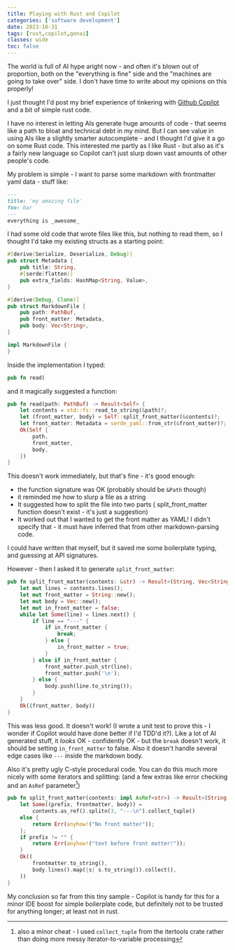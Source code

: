 ```yaml
---
title: Playing with Rust and Copilot
categories: ['software development']
date: 2023-10-31
tags: [rust,copilot,genai]
classes: wide
toc: false
---
```

The world is full of AI hype aright now - and often it's blown out of proportion, both on the "everything is fine" side and the "machines are going to take over" side.  I don't have time to write about my opinions on this properly!

I just thought I'd post my brief experience of tinkering with [Github Copilot](https://github.com/features/copilot) and a bit of simple rust code.

I have no interest in letting AIs generate huge amounts of code - that seems like a path to bloat and technical debt in my mind.  But I can see value in using AIs like a slightly smarter autocomplete - and I thought I'd give it a go on some Rust code.  This interested me partly as I like Rust - but also as it's a fairly new language so Copilot can't just slurp down vast amounts of other people's code.

My problem is simple - I want to parse some markdown with frontmatter yaml data - stuff like:

```md
---
title: 'my amazing file'
foo: bar
---
everything is _awesome_
```

I had some old code that wrote files like this, but nothing to read them, so I thought I'd take my existing structs as a starting point:

```rust
#[derive(Serialize, Deserialize, Debug)]
pub struct Metadata {
    pub title: String,
    #[serde(flatten)]
    pub extra_fields: HashMap<String, Value>,
}

#[derive(Debug, Clone)]
pub struct MarkdownFile {
    pub path: PathBuf,
    pub front_matter: Metadata,
    pub body: Vec<String>,
}

impl MarkdownFile {
}
```

Inside the implementation I typed:

```rust
pub fn read(
```

and it magically suggested a function:

```rust
pub fn read(path: PathBuf) -> Result<Self> {
    let contents = std::fs::read_to_string(&path)?;
    let (front_matter, body) = Self::split_front_matter(&contents)?;
    let front_matter: Metadata = serde_yaml::from_str(&front_matter)?;
    Ok(Self {
        path,
        front_matter,
        body,
    })
}
```

This doesn't work immediately, but that's fine - it's good enough:

- the function signature was OK (probably should be `&Path` though)
- it reminded me how to slurp a file as a string
- It suggested how to split the file into two parts ( split_front_matter function doesn't exist - it's just a suggestion)
- It worked out that I wanted to get the front matter as YAML!  I didn't specify that - it must have inferred that from other markdown-parsing code.

I could have written that myself, but it saved me some boilerplate typing, and guessing at API signatures.

However - then I asked it to generate `split_front_matter`:

```rust
pub fn split_front_matter(contents: &str) -> Result<(String, Vec<String>)> {
    let mut lines = contents.lines();
    let mut front_matter = String::new();
    let mut body = Vec::new();
    let mut in_front_matter = false;
    while let Some(line) = lines.next() {
        if line == "---" {
            if in_front_matter {
                break;
            } else {
                in_front_matter = true;
            }
        } else if in_front_matter {
            front_matter.push_str(line);
            front_matter.push('\n');
        } else {
            body.push(line.to_string());
        }
    }
    Ok((front_matter, body))
}
```

This was less good. It doesn't work! (I wrote a unit test to prove this - I wonder if Copilot would have done better if I'd TDD'd it?).  Like a lot of AI generated stuff, it _looks_ OK - confidently OK - but the `break` doesn't work, it should be setting `in_front_matter` to false.  Also it doesn't handle several edge cases like `---` inside the markdown body.

Also it's pretty ugly C-style procedural code.  You can do this much more nicely with some iterators and splitting: (and a few extras like error checking and an `AsRef` parameter[^1]) 

```rust
pub fn split_front_matter(contents: impl AsRef<str>) -> Result<(String, Vec<String>)> {
    let Some((prefix, frontmatter, body)) =
        contents.as_ref().splitn(3, "---\n").collect_tuple()
    else {
        return Err(anyhow!("No front matter"));
    };
    if prefix != "" {
        return Err(anyhow!("text before front matter!"));
    }
    Ok((
        frontmatter.to_string(),
        body.lines().map(|s| s.to_string()).collect(),
    ))
}
```

[^1]: also a minor cheat - I used `collect_tuple` from the itertools crate rather than doing more messy iterator-to-variable processing

My conclusion so far from this tiny sample - Copilot is handy for this for a minor IDE boost for simple boilerplate code, but definitely not to be trusted for anything longer; at least not in rust.
